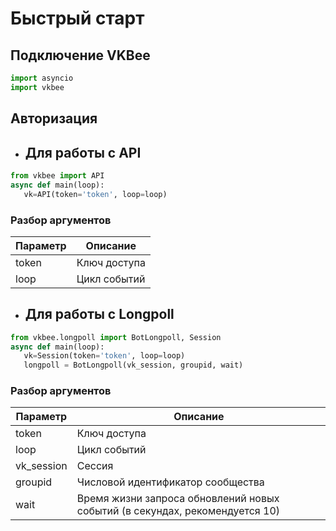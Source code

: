 # Быстрый старт
## Подключение VKBee
```python
import asyncio
import vkbee
```

## Авторизация
 - ## Для работы с API
 ```python
from vkbee import API
async def main(loop):
    vk=API(token='token', loop=loop)
  ```
### Разбор аргументов
| Параметр | Описание |
| -------- | ---------|
| token | Ключ доступа
| loop  | Цикл событий

 - ## Для работы с Longpoll
 ```python
from vkbee.longpoll import BotLongpoll, Session
async def main(loop):
    vk=Session(token='token', loop=loop)
    longpoll = BotLongpoll(vk_session, groupid, wait)
  ```
### Разбор аргументов
| Параметр | Описание |
| -------- | ---------|
| token | Ключ доступа
| loop  | Цикл событий
| vk_session | Сессия
| groupid  | Числовой идентификатор сообщества
| wait | Время жизни запроса обновлений новых событий (в секундах, рекомендуется 10)
